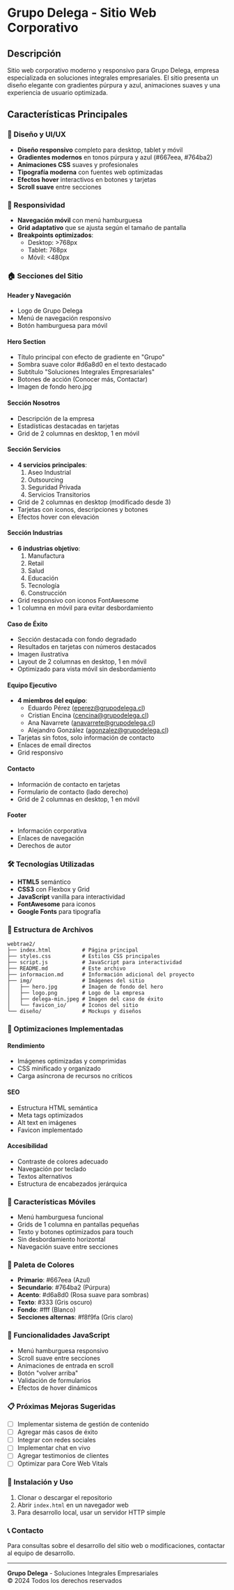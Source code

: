 # Grupo Delega - Sitio Web Corporativo

## Descripción
Sitio web corporativo moderno y responsivo para Grupo Delega, empresa especializada en soluciones integrales empresariales. El sitio presenta un diseño elegante con gradientes púrpura y azul, animaciones suaves y una experiencia de usuario optimizada.

## Características Principales

### 🎨 Diseño y UI/UX
- **Diseño responsivo** completo para desktop, tablet y móvil
- **Gradientes modernos** en tonos púrpura y azul (#667eea, #764ba2)
- **Animaciones CSS** suaves y profesionales
- **Tipografía moderna** con fuentes web optimizadas
- **Efectos hover** interactivos en botones y tarjetas
- **Scroll suave** entre secciones

### 📱 Responsividad
- **Navegación móvil** con menú hamburguesa
- **Grid adaptativo** que se ajusta según el tamaño de pantalla
- **Breakpoints optimizados**:
  - Desktop: >768px
  - Tablet: 768px
  - Móvil: <480px

### 🏠 Secciones del Sitio

#### Header y Navegación
- Logo de Grupo Delega
- Menú de navegación responsivo
- Botón hamburguesa para móvil

#### Hero Section
- Título principal con efecto de gradiente en "Grupo"
- Sombra suave color #d6a8d0 en el texto destacado
- Subtítulo "Soluciones Integrales Empresariales"
- Botones de acción (Conocer más, Contactar)
- Imagen de fondo hero.jpg

#### Sección Nosotros
- Descripción de la empresa
- Estadísticas destacadas en tarjetas
- Grid de 2 columnas en desktop, 1 en móvil

#### Sección Servicios
- **4 servicios principales**:
  1. Aseo Industrial
  2. Outsourcing
  3. Seguridad Privada
  4. Servicios Transitorios
- Grid de 2 columnas en desktop (modificado desde 3)
- Tarjetas con iconos, descripciones y botones
- Efectos hover con elevación

#### Sección Industrias
- **6 industrias objetivo**:
  1. Manufactura
  2. Retail
  3. Salud
  4. Educación
  5. Tecnología
  6. Construcción
- Grid responsivo con iconos FontAwesome
- 1 columna en móvil para evitar desbordamiento

#### Caso de Éxito
- Sección destacada con fondo degradado
- Resultados en tarjetas con números destacados
- Imagen ilustrativa
- Layout de 2 columnas en desktop, 1 en móvil
- Optimizado para vista móvil sin desbordamiento

#### Equipo Ejecutivo
- **4 miembros del equipo**:
  - Eduardo Pérez (eperez@grupodelega.cl)
  - Cristian Encina (cencina@grupodelega.cl)
  - Ana Navarrete (anavarrete@grupodelega.cl)
  - Alejandro González (agonzalez@grupodelega.cl)
- Tarjetas sin fotos, solo información de contacto
- Enlaces de email directos
- Grid responsivo

#### Contacto
- Información de contacto en tarjetas
- Formulario de contacto (lado derecho)
- Grid de 2 columnas en desktop, 1 en móvil

#### Footer
- Información corporativa
- Enlaces de navegación
- Derechos de autor

### 🛠️ Tecnologías Utilizadas
- **HTML5** semántico
- **CSS3** con Flexbox y Grid
- **JavaScript** vanilla para interactividad
- **FontAwesome** para iconos
- **Google Fonts** para tipografía

### 📁 Estructura de Archivos
```
webtrae2/
├── index.html          # Página principal
├── styles.css          # Estilos CSS principales
├── script.js           # JavaScript para interactividad
├── README.md           # Este archivo
├── informacion.md      # Información adicional del proyecto
├── img/                # Imágenes del sitio
│   ├── hero.jpg        # Imagen de fondo del hero
│   ├── logo.png        # Logo de la empresa
│   ├── delega-min.jpeg # Imagen del caso de éxito
│   └── favicon_io/     # Iconos del sitio
└── diseño/             # Mockups y diseños
```

### 🎯 Optimizaciones Implementadas

#### Rendimiento
- Imágenes optimizadas y comprimidas
- CSS minificado y organizado
- Carga asíncrona de recursos no críticos

#### SEO
- Estructura HTML semántica
- Meta tags optimizados
- Alt text en imágenes
- Favicon implementado

#### Accesibilidad
- Contraste de colores adecuado
- Navegación por teclado
- Textos alternativos
- Estructura de encabezados jerárquica

### 📱 Características Móviles
- Menú hamburguesa funcional
- Grids de 1 columna en pantallas pequeñas
- Texto y botones optimizados para touch
- Sin desbordamiento horizontal
- Navegación suave entre secciones

### 🎨 Paleta de Colores
- **Primario**: #667eea (Azul)
- **Secundario**: #764ba2 (Púrpura)
- **Acento**: #d6a8d0 (Rosa suave para sombras)
- **Texto**: #333 (Gris oscuro)
- **Fondo**: #fff (Blanco)
- **Secciones alternas**: #f8f9fa (Gris claro)

### 🚀 Funcionalidades JavaScript
- Menú hamburguesa responsivo
- Scroll suave entre secciones
- Animaciones de entrada en scroll
- Botón "volver arriba"
- Validación de formularios
- Efectos de hover dinámicos

### 📋 Próximas Mejoras Sugeridas
- [ ] Implementar sistema de gestión de contenido
- [ ] Agregar más casos de éxito
- [ ] Integrar con redes sociales
- [ ] Implementar chat en vivo
- [ ] Agregar testimonios de clientes
- [ ] Optimizar para Core Web Vitals

### 🔧 Instalación y Uso
1. Clonar o descargar el repositorio
2. Abrir `index.html` en un navegador web
3. Para desarrollo local, usar un servidor HTTP simple

### 📞 Contacto
Para consultas sobre el desarrollo del sitio web o modificaciones, contactar al equipo de desarrollo.

---

**Grupo Delega** - Soluciones Integrales Empresariales  
© 2024 Todos los derechos reservados